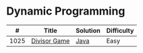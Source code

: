 Dynamic Programming
========

| # | Title | Solution | Difficulty |
|---| ----- | -------- | ---------- |
|1025|[Divisor Game](https://leetcode.com/problems/divisor-game/)|[Java](src/easy/DivisorGame.java)|Easy|
